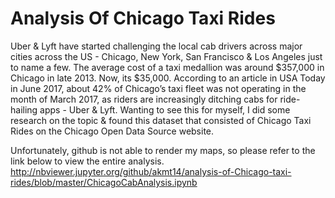 # Analysis Of Chicago Taxi Rides

Uber & Lyft have started challenging the local cab drivers across major cities across the US - Chicago, New York, San Francisco & Los Angeles just to name a few. The average cost of a taxi medallion was around $357,000 in Chicago in late 2013. Now, its $35,000. According to an article in USA Today in June 2017, about 42% of Chicago’s taxi fleet was not operating in the month of March 2017, as riders are increasingly ditching cabs for ride-hailing apps - Uber & Lyft. Wanting to see this for myself, I did some research on the topic & found this dataset that consisted of Chicago Taxi Rides on the Chicago Open Data Source website.

Unfortunately, github is not able to render my maps, so please refer to the link below to view the entire analysis.
http://nbviewer.jupyter.org/github/akmt14/analysis-of-Chicago-taxi-rides/blob/master/ChicagoCabAnalysis.ipynb
